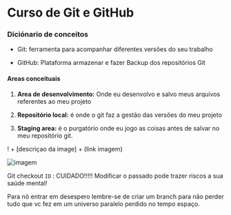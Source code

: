 # Curso de Git e GitHub

### Diciónario de conceitos

- Git: ferramenta para acompanhar diferentes versões do seu trabalho

- GitHub: Plataforma armazenar e fazer Backup dos repositórios Git

#### Areas conceituais

1. **Area de desenvolvimento:** Onde eu desenvolvo e salvo meus arquivos referentes ao meu projeto

2. **Repositório local:** é onde o git faz a gestão das versões do meu projeto

3. **Staging area:** é o purgatório onde eu jogo as coisas antes de salvar no meu repositório git.

! + [descriçao da image] + (link imagem)

![imagem](https://raw.githubusercontent.com/bpiereck/Course_Brasil_Git/master/finalDocs.gif)



Git checkout `ID` : CUIDADO!!!!!
Modificar o passado pode trazer riscos a sua saúde mental! 

Para nõ entrar em desespero lembre-se de criar um branch para não perder tudo que vc fez em um universo paralelo perdido no tempo espaço.

